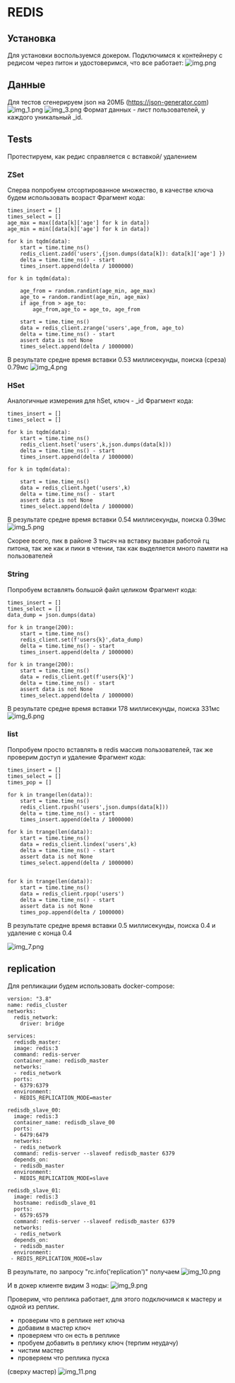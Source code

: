 # REDIS
## Установка
Для установки воспользуемся докером. Подключимся к контейнеру с редисом через питон и удостоверимся, что все работает:
![img.png](hw_2/img.png)

## Данные
Для тестов сгенерируем json на 20МБ (https://json-generator.com)
![img_1.png](hw_2/img_1.png)
![img_3.png](hw_2/img_3.png)
Формат данных - лист пользователей, у каждого уникальный _id.

## Tests
Протестируем, как редис справляется с вставкой/ удалением
### ZSet
Сперва попробуем отсортированное множество, в качестве ключа будем использовать возраст 
Фрагмент кода:

    times_insert = []
    times_select = []
    age_max = max([data[k]['age'] for k in data])
    age_min = min([data[k]['age'] for k in data])

    for k in tqdm(data):
        start = time.time_ns()
        redis_client.zadd('users',{json.dumps(data[k]): data[k]['age'] })
        delta = time.time_ns() - start
        times_insert.append(delta / 1000000)

    for k in tqdm(data):
        
        age_from = random.randint(age_min, age_max)
        age_to = random.randint(age_min, age_max)
        if age_from > age_to:
            age_from,age_to = age_to, age_from

        start = time.time_ns()
        data = redis_client.zrange('users',age_from, age_to)
        delta = time.time_ns() - start
        assert data is not None
        times_select.append(delta / 1000000)

В результате средне время вставки 0.53 миллисекунды, поиска (среза) 0.79мс
![img_4.png](hw_2/img_4.png)


### HSet
Аналогичные измерения для hSet, ключ - _id
Фрагмент кода:

    times_insert = []
    times_select = []
    
    for k in tqdm(data):
        start = time.time_ns()
        redis_client.hset('users',k,json.dumps(data[k]))
        delta = time.time_ns() - start
        times_insert.append(delta / 1000000)

    for k in tqdm(data):
        
        start = time.time_ns()
        data = redis_client.hget('users',k)
        delta = time.time_ns() - start
        assert data is not None
        times_select.append(delta / 1000000)

В результате средне время вставки 0.54 миллисекунды, поиска 0.39мс
![img_5.png](hw_2/img_5.png)

Скорее всего, пик в районе 3 тысяч на вставку вызван работой гц питона, так же как и пики в чтении, 
так как выделяется много памяти на пользователей

### String
Попробуем вставлять большой файл целиком
Фрагмент кода:
    
    times_insert = []
    times_select = []
    data_dump = json.dumps(data)

    for k in trange(200):
        start = time.time_ns()
        redis_client.set(f'users{k}',data_dump)
        delta = time.time_ns() - start
        times_insert.append(delta / 1000000)

    for k in trange(200):
        start = time.time_ns()
        data = redis_client.get(f'users{k}')
        delta = time.time_ns() - start
        assert data is not None
        times_select.append(delta / 1000000)

В результате средне время вставки 178 миллисекунды, поиска 331мс
![img_6.png](hw_2/img_6.png)

### list
Попробуем просто вставлять в redis массив пользователей, так же проверим доступ и удаление
Фрагмент кода:

    times_insert = []
    times_select = []
    times_pop = []
    
    for k in trange(len(data)):
        start = time.time_ns()
        redis_client.rpush('users',json.dumps(data[k]))
        delta = time.time_ns() - start
        times_insert.append(delta / 1000000)

    for k in trange(len(data)):
        start = time.time_ns()
        data = redis_client.lindex('users',k)
        delta = time.time_ns() - start
        assert data is not None
        times_select.append(delta / 1000000)


    for k in trange(len(data)):
        start = time.time_ns()
        data = redis_client.rpop('users')
        delta = time.time_ns() - start
        assert data is not None
        times_pop.append(delta / 1000000)

В результате средне время вставки 0.5 миллисекунды, поиска 0.4 и удаление с конца 0.4

![img_7.png](hw_2/img_7.png)

## replication
Для репликации будем использовать docker-compose:
    

    version: "3.8"
    name: redis_cluster 
    networks:
      redis_network:
        driver: bridge
    
    services:
      redisdb_master:
      image: redis:3
      command: redis-server
      container_name: redisdb_master        
      networks:
      - redis_network
      ports:
      - 6379:6379
      environment:
      - REDIS_REPLICATION_MODE=master

    redisdb_slave_00:
      image: redis:3
      container_name: redisdb_slave_00
      ports:
      - 6479:6479
      networks:
      - redis_network
      command: redis-server --slaveof redisdb_master 6379
      depends_on:
      - redisdb_master
      environment:
      - REDIS_REPLICATION_MODE=slave

    redisdb_slave_01:
      image: redis:3
      hostname: redisdb_slave_01
      ports:
      - 6579:6579
      command: redis-server --slaveof redisdb_master 6379
      networks:
      - redis_network
      depends_on:
      - redisdb_master
      environment:
     - REDIS_REPLICATION_MODE=slav

В результате, по запросу "rc.info('replication')" получаем
![img_10.png](hw_2/img_10.png)

И в докер клиенте видим 3 ноды:
![img_9.png](hw_2/img_9.png)

Проверим, что реплика работает, для этого подключимся к мастеру и одной из реплик.

- проверим что в реплике нет ключа
- добавим в мастер ключ
- проверяем что он есть в реплике
- пробуем добавить в реплику ключ (терпим неудачу)
- чистим мастер
- проверяем что реплика пуска

(сверху мастер)
![img_11.png](hw_2/img_11.png)